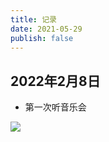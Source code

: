 ```yaml
---
title: 记录
date: 2021-05-29
publish: false
---
```

## 2022年2月8日
* 第一次听音乐会

![](https://cdn.jsdelivr.net/gh/ddshiyu/pic@main/20211220112209.jpg)